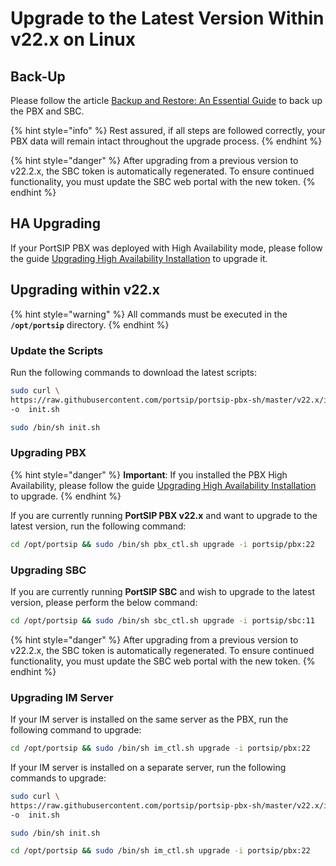 # Upgrade to the Latest Version Within v22.x on Linux

## Back-Up

Please follow the article [Backup and Restore: An Essential Guide](https://support.portsip.com/portsip-pbx/portsip-pbx-administration-guide/backup-and-restore) to back up the PBX and SBC.

{% hint style="info" %}
Rest assured, if all steps are followed correctly, your PBX data will remain intact throughout the upgrade process.
{% endhint %}

{% hint style="danger" %}
After upgrading from a previous version to v22.2.x, the SBC token is automatically regenerated. To ensure continued functionality, you must update the SBC web portal with the new token.
{% endhint %}

## HA Upgrading

If your PortSIP PBX was deployed with High Availability mode, please follow the guide [Upgrading High Availability Installation](../../../high-availability-v22.x/high-availability-and-sclability-on-premise/upgrading-high-availability-installation.md) to upgrade it.

## Upgrading within v22.x

{% hint style="warning" %}
All commands must be executed in the **`/opt/portsip`** directory.
{% endhint %}

### Update the Scripts

Run the following commands to download the latest scripts:

```sh
sudo curl \
https://raw.githubusercontent.com/portsip/portsip-pbx-sh/master/v22.x/init.sh  \
-o  init.sh
```

```sh
sudo /bin/sh init.sh
```

### Upgrading PBX

{% hint style="danger" %}
**Important**: If you installed the PBX High Availability, please follow the guide [Upgrading High Availability Installation](../../../high-availability-v22.x/) to upgrade.
{% endhint %}

If you are currently running **PortSIP PBX v22.x** and want to upgrade to the latest version, run the following command:

```sh
cd /opt/portsip && sudo /bin/sh pbx_ctl.sh upgrade -i portsip/pbx:22
```

### Upgrading SBC

If you are currently running **PortSIP SBC** and wish to upgrade to the latest version, please perform the below command:

```sh
cd /opt/portsip && sudo /bin/sh sbc_ctl.sh upgrade -i portsip/sbc:11
```

{% hint style="danger" %}
After upgrading from a previous version to v22.2.x, the SBC token is automatically regenerated. To ensure continued functionality, you must update the SBC web portal with the new token.
{% endhint %}

### Upgrading IM Server

If your IM server is installed on the same server as the PBX, run the following command to upgrade:

```sh
cd /opt/portsip && sudo /bin/sh im_ctl.sh upgrade -i portsip/pbx:22
```

If your IM server is installed on a separate server, run the following commands to upgrade:

```sh
sudo curl \
https://raw.githubusercontent.com/portsip/portsip-pbx-sh/master/v22.x/init.sh  \
-o  init.sh
```

```sh
sudo /bin/sh init.sh
```

```sh
cd /opt/portsip && sudo /bin/sh im_ctl.sh upgrade -i portsip/pbx:22
```


